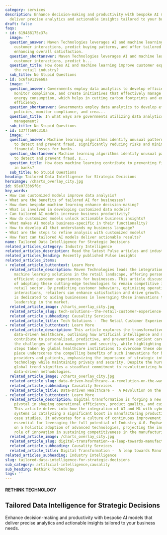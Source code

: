 ```yaml
---
category: services
description: Enhance decision-making and productivity with bespoke AI models that
  deliver precise analytics and actionable insights tailored to your business needs.
draft: false
faqs:
- id: 619488175c37a
  image: ''
  question_answer: Maven Technologies leverages AI and machine learning to personalize
    customer interactions, predict buying patterns, and offer tailored product recommendations,
    enhancing overall satisfaction.
  question_shortanswer: Maven Technologies leverages AI and machine learning to personalize
    customer interactions, predict b...
  question_title: How does AI and machine learning improve customer experiences in
    the retail industry?
  sub_title: No Stupid Questions
- id: bc6fa9119e68a
  image: ''
  question_answer: Governments employ data analytics to develop efficient energy policies,
    monitor compliance, and create initiatives that effectively manage and reduce
    energy consumption, which helps in cutting carbon footprints and enhancing performance
    efficiency.
  question_shortanswer: Governments employ data analytics to develop efficient energy
    policies, monitor compliance, and crea...
  question_title: In what ways are governments utilizing data analytics for energy
    management?
  sub_title: No Stupid Questions
- id: 137ff569c310a
  image: ''
  question_answer: Machine learning algorithms identify unusual patterns in transactions
    to detect and prevent fraud, significantly reducing risks and minimizing potential
    financial losses for banks.
  question_shortanswer: Machine learning algorithms identify unusual patterns in transactions
    to detect and prevent fraud, s...
  question_title: How does machine learning contribute to preventing financial fraud
    in banks?
  sub_title: No Stupid Questions
heading: Tailored Data Intelligence for Strategic Decisions
heroimage: /charts_overlay_city.jpg
id: 95e0733b5f6c
key_words:
- How can customized models improve data analysis?
- What are the benefits of tailored AI for businesses?
- How does bespoke machine learning enhance decision-making?
- What is involved in developing customized data models?
- Can tailored AI models increase business productivity?
- How do customized models unlock actionable business insights?
- What makes AI models business-specific in their functionality?
- How to develop AI that understands my business language?
- What are the steps to refine analysis with customized models?
- How fast can tailored AI models deliver actionable results?
name: Tailored Data Intelligence for Strategic Decisions
related_articles_category: Industry Intelligence
related_articles_description: Read the latest Pulse articles and industry insights.
related_articles_heading: Recently published Pulse insights
related_articles_items:
- related_article_buttontext: Learn More
  related_article_description: Maven Technologies leads the integration of AI and
    machine learning solutions in the retail landscape, offering personalized and
    efficient customer experiences for businesses. This article discusses the necessity
    of adopting these cutting-edge technologies to remain competitive in the evolving
    retail sector. By predicting customer behaviors, optimizing operations, and personalizing
    interactions, retailers can enhance satisfaction and drive growth. Maven Technologies
    is dedicated to aiding businesses in leveraging these innovations to maintain
    leadership in the market.
  related_article_image: /charts_overlay_city.jpg
  related_article_slug: tech-solutions--the-retail-customer-experience-enhancer
  related_article_subheading: Causality Services
  related_article_title: Tech Solutions -  The Retail Customer Experience Enhancer
- related_article_buttontext: Learn More
  related_article_description: This article explores the transformative impact of
    data-driven healthcare, outlining how artificial intelligence and machine learning
    contribute to personalized, predictive, and preventive patient care. It addresses
    the challenges of data management and security, while highlighting the proactive
    steps taken by global healthcare institutions to overcome these obstacles. The
    piece underscores the compelling benefits of such innovations for both healthcare
    providers and patients, emphasizing the importance of strategic integration of
    technology while maintaining privacy and security. Despite the hurdles, the optimistic
    global trend signifies a steadfast commitment to revolutionizing healthcare through
    data-driven methodologies.
  related_article_image: /charts_overlay_city.jpg
  related_article_slug: data-driven-healthcare--a-revolution-on-the-way
  related_article_subheading: Causality Services
  related_article_title: Data-Driven Healthcare -  A Revolution on the Way
- related_article_buttontext: Learn More
  related_article_description: Digital transformation is forging a new era in manufacturing,
    pivotal in shaping operational efficiency, product quality, and customer service.
    This article delves into how the integration of AI and ML with cyber-physical
    systems is catalyzing a significant boost in manufacturing productivity. Highlighting
    case studies, it advocates for a culture of continuous improvement and agility,
    essential for leveraging the full potential of Industry 4.0. Emphasis is placed
    on a holistic adoption of advanced technologies, projecting the indispensable
    role of innovation in sustaining competitiveness in the manufacturing domain.
  related_article_image: /charts_overlay_city.jpg
  related_article_slug: digital-transformation--a-leap-towards-manufacturing-productivity
  related_article_subheading: Causality Services
  related_article_title: Digital Transformation -  A leap towards Manufacturing Productivity
related_articles_subheading: Industry Intelligence
slug: tailored-data-intelligence-for-strategic-decisions
sub_category: artificial-intelligence,causality
sub_heading: Rethink Technology
tags: ''
---
```


#### RETHINK TECHNOLOGY
## Tailored Data Intelligence for Strategic Decisions
Enhance decision-making and productivity with bespoke AI models that deliver precise analytics and actionable insights tailored to your business needs.